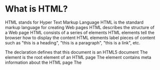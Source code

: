 
# What is HTML?

HTML stands for Hyper Text Markup Language HTML is the standard markup language for creating Web pages HTML describes the structure of a Web page HTML consists of a series of elements HTML elements tell the browser how to display the content HTML elements label pieces of content such as "this is a heading", "this is a paragraph", "this is a link", etc.

The declaration defines that this document is an HTML5 document The element is the root element of an HTML page The element contains meta information about the HTML page The <title> element specifies a title for the HTML page (which is shown in the browser's title bar or in the page's tab) The element defines the document's body, and is a container for all the visible contents, such as headings, paragraphs, images, hyperlinks, tables, lists, etc. 


## HTML Attributes
* All HTML elements can have attributes
* Attributes provide additional information about elements
* Attributes are always specified in the start tag
* Attributes usually come in name/value pairs like: name="value"
 
